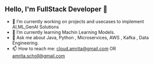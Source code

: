 ## Hello, I'm FullStack Developer 👋

<!--
**amrita-scholl/amrita-scholl** is a ✨ _special_ ✨ repository because its `README.md` (this file) appears on your GitHub profile.
-->

- 🔭 I’m currently working on projects and usecases to implement AI,ML,GenAI Solutions
- 🌱 I’m currently learning Machin Learning Models.
- 💬 Ask me about Java, Python , Microservices, AWS , Kafka , Data Engineering.
- 📫 How to reach me: cloud.amrita@gmail.com OR amrita.scholl@gmail.com

